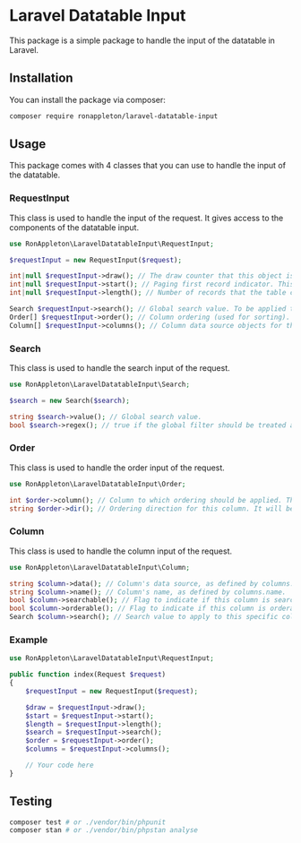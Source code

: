 # Laravel Datatable Input

This package is a simple package to handle the input of the datatable in Laravel.

## Installation

You can install the package via composer:

```bash
composer require ronappleton/laravel-datatable-input
```

## Usage

This package comes with 4 classes that you can use to handle the input of the datatable.

### RequestInput

This class is used to handle the input of the request. It gives access to the components of the datatable input.

```php
use RonAppleton\LaravelDatatableInput\RequestInput;

$requestInput = new RequestInput($request);

int|null $requestInput->draw(); // The draw counter that this object is a response to - from the draw parameter sent as part of the data request.
int|null $requestInput->start(); // Paging first record indicator. This is the start point in the current data set (0 index based - i.e. 0 is the first record).
int|null $requestInput->length(); // Number of records that the table can display in the current draw.

Search $requestInput->search(); // Global search value. To be applied to all columns which have searchable as true.
Order[] $requestInput->order(); // Column ordering (used for sorting).
Column[] $requestInput->columns(); // Column data source objects for the table.
```

### Search

This class is used to handle the search input of the request.

```php
use RonAppleton\LaravelDatatableInput\Search;

$search = new Search($search);

string $search->value(); // Global search value.
bool $search->regex(); // true if the global filter should be treated as a regular expression for advanced searching, false otherwise.
```

### Order

This class is used to handle the order input of the request.

```php
use RonAppleton\LaravelDatatableInput\Order;

int $order->column(); // Column to which ordering should be applied. This is an index reference to the columns array of information that is also submitted to the server.
string $order->dir(); // Ordering direction for this column. It will be asc or desc to indicate ascending ordering or descending ordering, respectively.
```

### Column

This class is used to handle the column input of the request.

```php
use RonAppleton\LaravelDatatableInput\Column;

string $column->data(); // Column's data source, as defined by columns.data.
string $column->name(); // Column's name, as defined by columns.name.
bool $column->searchable(); // Flag to indicate if this column is searchable (true) or not (false).
bool $column->orderable(); // Flag to indicate if this column is orderable (true) or not (false).
Search $column->search(); // Search value to apply to this specific column.
```

### Example

```php
use RonAppleton\LaravelDatatableInput\RequestInput;

public function index(Request $request)
{
    $requestInput = new RequestInput($request);

    $draw = $requestInput->draw();
    $start = $requestInput->start();
    $length = $requestInput->length();
    $search = $requestInput->search();
    $order = $requestInput->order();
    $columns = $requestInput->columns();

    // Your code here
}
```

## Testing

```bash
composer test # or ./vendor/bin/phpunit
composer stan # or ./vendor/bin/phpstan analyse
```
